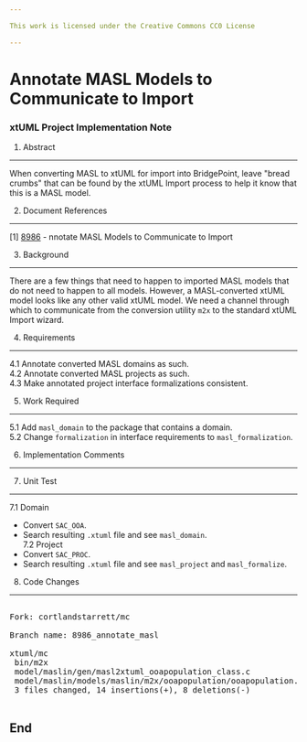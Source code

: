 ```yaml
---

This work is licensed under the Creative Commons CC0 License

---
```


# Annotate MASL Models to Communicate to Import
### xtUML Project Implementation Note


1. Abstract
-----------
When converting MASL to xtUML for import into BridgePoint, leave
"bread crumbs" that can be found by the xtUML Import process to help
it know that this is a MASL model.

2. Document References
----------------------
[1] [8986](https://support.onefact.net/issues/8986) - nnotate MASL Models to Communicate to Import  

3. Background
-------------
There are a few things that need to happen to imported MASL models that
do not need to happen to all models.  However, a MASL-converted xtUML
model looks like any other valid xtUML model.  We need a channel through
which to communicate from the conversion utility `m2x` to the standard
xtUML Import wizard.

4. Requirements
---------------
4.1 Annotate converted MASL domains as such.  
4.2 Annotate converted MASL projects as such.  
4.3 Make annotated project interface formalizations consistent.  

5. Work Required
----------------
5.1 Add `masl_domain` to the package that contains a domain.  
5.2 Change `formalization` in interface requirements to `masl_formalization`.  
  
6. Implementation Comments
--------------------------

7. Unit Test
------------
7.1 Domain  
* Convert `SAC_OOA`.  
* Search resulting `.xtuml` file and see `masl_domain`.  
7.2 Project  
* Convert `SAC_PROC`.  
* Search resulting `.xtuml` file and see `masl_project` and `masl_formalize`.  

8. Code Changes
---------------
<pre>

Fork: cortlandstarrett/mc   

Branch name: 8986_annotate_masl

xtuml/mc
 bin/m2x                                                          | Bin 646657 -> 646657 bytes
 model/maslin/gen/masl2xtuml_ooapopulation_class.c                |  10 ++++++----
 model/maslin/models/maslin/m2x/ooapopulation/ooapopulation.xtuml |  12 ++++++++----
 3 files changed, 14 insertions(+), 8 deletions(-)

</pre>

End
---

